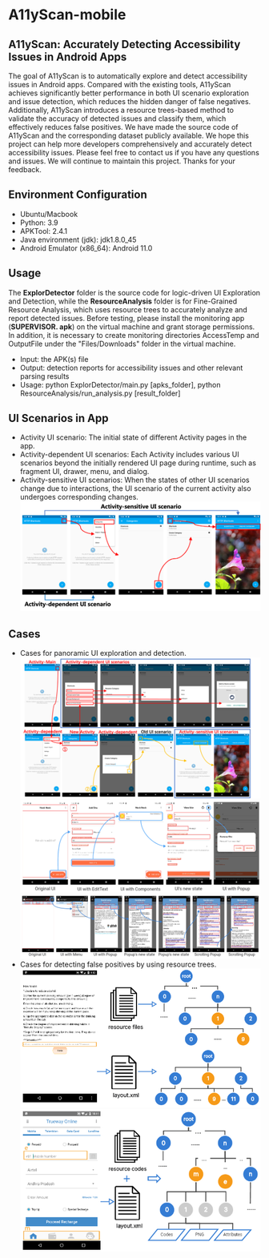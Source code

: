 # A11yScan-mobile
## A11yScan: Accurately Detecting Accessibility Issues in Android Apps
The goal of A11yScan is to automatically explore and detect accessibility issues in Android apps. Compared with the existing tools, A11yScan achieves significantly better performance in both UI scenario exploration and issue detection, which reduces the hidden danger of false negatives. Additionally, A11yScan introduces a resource trees-based method to validate the accuracy of detected issues and classify them, which effectively reduces false positives. We have made the source code of A11yScan and the corresponding dataset publicly available. We hope this project can help more developers comprehensively and accurately detect accessibility issues. Please feel free to contact us if you have any questions and issues. We will continue to maintain this project. Thanks for your feedback.

## Environment Configuration
* Ubuntu/Macbook
* Python: 3.9
* APKTool: 2.4.1
* Java environment (jdk): jdk1.8.0_45
* Android Emulator (x86_64): Android 11.0

## Usage
The **ExplorDetector** folder is the source code for logic-driven UI Exploration and Detection, while the **ResourceAnalysis** folder is for Fine-Grained Resource Analysis, which uses resource trees to accurately analyze and report detected issues. Before testing, please install the monitoring app (**SUPERVISOR. apk**) on the virtual machine and grant storage permissions. In addition, it is necessary to create monitoring directories AccessTemp and OutputFile under the "Files/Downloads" folder in the virtual machine.
* Input: the APK(s) file
* Output: detection reports for accessibility issues and other relevant parsing results
* Usage: python ExplorDetector/main.py [apks_folder], python ResourceAnalysis/run_analysis.py [result_folder]

## UI Scenarios in App
* Activity UI scenario: The initial state of different Activity pages in the app.
* Activity-dependent UI scenarios: Each Activity includes various UI scenarios beyond the initially rendered UI page during runtime, such as fragment UI, drawer, menu, and dialog.
* Activity-sensitive UI scenarios: When the states of other UI scenarios change due to interactions, the UI scenario of the current activity also undergoes corresponding changes.
  ![Image text](https://github.com/A11yScan/A11yScan/blob/main/Cases/activity-scenarios.png)

## Cases
* Cases for panoramic UI exploration and detection.
  ![Image text](https://github.com/A11yScan/A11yScan/blob/main/Cases/exploration-example.png)
  ![Image text](https://github.com/A11yScan/A11yScan/blob/main/Cases/Cases%20for%20logic-driven%20UI%20exploration%20and%20detection-com.afoollestad.png)
  ![Image text](https://github.com/A11yScan/A11yScan/blob/main/Cases/Cases%20for%20logic-driven%20UI%20exploration%20and%20detection-au.com.wall.png)
* Cases for detecting false positives by using resource trees.
  ![Image text](https://github.com/A11yScan/A11yScan/blob/main/Cases/Cases%20for%20detecting%20false%20positives%20by%20using%20UI%20resource%20trees-UI%20Presentation.png)
  ![Image text](https://github.com/A11yScan/A11yScan/blob/main/Cases/Cases%20for%20detecting%20false%20positives%20by%20using%20UI%20resource%20trees-Specific%20UI%20Design.png)
